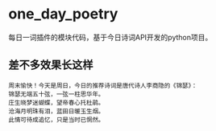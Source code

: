 # one_day_poetry
每日一词插件的模块代码，基于今日诗词API开发的python项目。

## 差不多效果长这样

```
周末愉快！今天是周日，今日的推荐诗词是唐代诗人李商隐的《锦瑟》：
锦瑟无端五十弦，一弦一柱思华年。
庄生晓梦迷蝴蝶，望帝春心托杜鹃。
沧海月明珠有泪，蓝田日暖玉生烟。
此情可待成追忆，只是当时已惘然。
```
